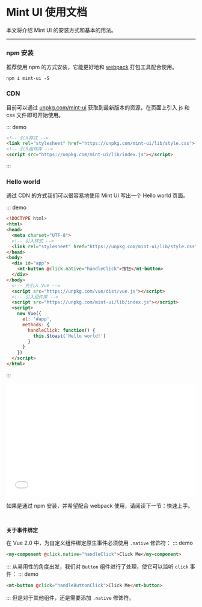 # Mint UI 使用文档

本文将介绍 Mint UI 的安装方式和基本的用法。

---------


### npm 安装
推荐使用 npm 的方式安装，它能更好地和 [webpack](https://webpack.js.org/) 打包工具配合使用。

```shell
npm i mint-ui -S
```

### CDN
目前可以通过 [unpkg.com/mint-ui](https://unpkg.com/mint-ui/) 获取到最新版本的资源，在页面上引入 js 和 css 文件即可开始使用。

::: demo
```html
<!-- 引入样式 -->
<link rel="stylesheet" href="https://unpkg.com/mint-ui/lib/style.css">
<!-- 引入组件库 -->
<script src="https://unpkg.com/mint-ui/lib/index.js"></script>
```
:::


### Hello world
通过 CDN 的方式我们可以很容易地使用 Mint UI 写出一个 Hello world 页面。

::: demo
```html
<!DOCTYPE html>
<html>
<head>
  <meta charset="UTF-8">
  <!-- 引入样式 -->
  <link rel="stylesheet" href="https://unpkg.com/mint-ui/lib/style.css">
</head>
<body>
  <div id="app">
    <mt-button @click.native="handleClick">按钮</mt-button>
  </div>
</body>
  <!-- 先引入 Vue -->
  <script src="https://unpkg.com/vue/dist/vue.js"></script>
  <!-- 引入组件库 -->
  <script src="https://unpkg.com/mint-ui/lib/index.js"></script>
  <script>
    new Vue({
      el: '#app',
      methods: {
        handleClick: function() {
          this.$toast('Hello world!')
        }
      }
    })
  </script>
</html>
```
:::
<iframe width="100%" height="300" src="//jsfiddle.net/cinwell_li/Lr75y28t/1/embedded/" allowfullscreen="allowfullscreen" frameborder="0"></iframe>


如果是通过 npm 安装，并希望配合 webpack 使用，请阅读下一节：<router-link to="/zh-cn2/quickstart">快速上手</a>。

<br>

**关于事件绑定**

在 Vue 2.0 中，为自定义组件绑定原生事件必须使用 `.native` 修饰符：
::: demo
```html
<my-component @click.native="handleClick">Click Me</my-component>
```
:::
从易用性的角度出发，我们对 `Button` 组件进行了处理，使它可以监听 `click` 事件：
::: demo
```html
<mt-button @click="handleButtonClick">Click Me</mt-button>
```
:::
但是对于其他组件，还是需要添加 `.native` 修饰符。
